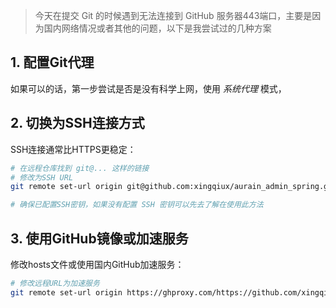 
>今天在提交 Git 的时候遇到无法连接到 GitHub 服务器443端口，主要是因为国内网络情况或者其他的问题，以下是我尝试过的几种方案

## 1. 配置Git代理

如果可以的话，第一步尝试是否是没有科学上网，使用 *系统代理*  模式，

## 2. 切换为SSH连接方式

SSH连接通常比HTTPS更稳定：

```bash
# 在远程仓库找到 git@... 这样的链接
# 修改为SSH URL
git remote set-url origin git@github.com:xingqiux/aurain_admin_spring.git

# 确保已配置SSH密钥，如果没有配置 SSH 密钥可以先去了解在使用此方法
```

## 3. 使用GitHub镜像或加速服务

修改hosts文件或使用国内GitHub加速服务：

```bash
# 修改远程URL为加速服务
git remote set-url origin https://ghproxy.com/https://github.com/xingqiux/aurain_admin_spring.git
```

